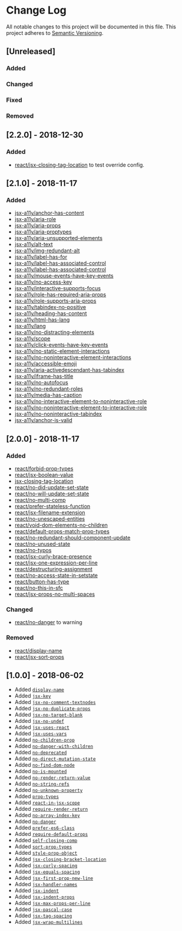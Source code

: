 # Change Log
All notable changes to this project will be documented in this file.
This project adheres to [Semantic Versioning](http://semver.org/).

## [Unreleased]
### Added

### Changed

### Fixed

### Removed

## [2.2.0] - 2018-12-30
### Added
* [react/jsx-closing-tag-location](https://github.com/yannickcr/eslint-plugin-react/blob/master/docs/rules/jsx-closing-tag-location.md) to test override config.

## [2.1.0] - 2018-11-17
### Added
* [jsx-a11y/anchor-has-content](https://github.com/evcohen/eslint-plugin-jsx-a11y/blob/master/docs/rules/anchor-has-content.md)
* [jsx-a11y/aria-role](https://github.com/evcohen/eslint-plugin-jsx-a11y/blob/master/docs/rules/aria-role.md)
* [jsx-a11y/aria-props](https://github.com/evcohen/eslint-plugin-jsx-a11y/blob/master/docs/rules/aria-props.md)
* [jsx-a11y/aria-proptypes](https://github.com/evcohen/eslint-plugin-jsx-a11y/blob/master/docs/rules/aria-proptypes.md)
* [jsx-a11y/aria-unsupported-elements](https://github.com/evcohen/eslint-plugin-jsx-a11y/blob/master/docs/rules/aria-unsupported-elements.md)
* [jsx-a11y/alt-text](https://github.com/evcohen/eslint-plugin-jsx-a11y/blob/master/docs/rules/alt-text.md)
* [jsx-a11y/img-redundant-alt](https://github.com/evcohen/eslint-plugin-jsx-a11y/blob/master/docs/rules/img-redundant-alt.md)
* [jsx-a11y/label-has-for](https://github.com/evcohen/eslint-plugin-jsx-a11y/blob/master/docs/rules/label-has-for.md)
* [jsx-a11y/label-has-associated-control](https://github.com/evcohen/eslint-plugin-jsx-a11y/blob/master/docs/rules/label-has-associated-control.md)
* [jsx-a11y/label-has-associated-control](https://github.com/evcohen/eslint-plugin-jsx-a11y/blob/master/docs/rules/label-has-associated-control.md)
* [jsx-a11y/mouse-events-have-key-events](https://github.com/evcohen/eslint-plugin-jsx-a11y/blob/master/docs/rules/mouse-events-have-key-events.md)
* [jsx-a11y/no-access-key](https://github.com/evcohen/eslint-plugin-jsx-a11y/blob/master/docs/rules/no-access-key.md)
* [jsx-a11y/interactive-supports-focus](https://github.com/evcohen/eslint-plugin-jsx-a11y/blob/master/docs/rules/interactive-supports-focus.md)
* [jsx-a11y/role-has-required-aria-props](https://github.com/evcohen/eslint-plugin-jsx-a11y/blob/master/docs/rules/role-has-required-aria-props.md)
* [jsx-a11y/role-supports-aria-props](https://github.com/evcohen/eslint-plugin-jsx-a11y/blob/master/docs/rules/role-supports-aria-props.md)
* [jsx-a11y/tabindex-no-positive](https://github.com/evcohen/eslint-plugin-jsx-a11y/blob/master/docs/rules/tabindex-no-positive.md)
* [jsx-a11y/heading-has-content](https://github.com/evcohen/eslint-plugin-jsx-a11y/blob/master/docs/rules/heading-has-content.md)
* [jsx-a11y/html-has-lang](https://github.com/evcohen/eslint-plugin-jsx-a11y/blob/master/docs/rules/html-has-lang.md)
* [jsx-a11y/lang](https://github.com/evcohen/eslint-plugin-jsx-a11y/blob/master/docs/rules/lang.md)
* [jsx-a11y/no-distracting-elements](https://github.com/evcohen/eslint-plugin-jsx-a11y/blob/master/docs/rules/no-distracting-elements.md)
* [jsx-a11y/scope](https://github.com/evcohen/eslint-plugin-jsx-a11y/blob/master/docs/rules/scope.md)
* [jsx-a11y/click-events-have-key-events](https://github.com/evcohen/eslint-plugin-jsx-a11y/blob/master/docs/rules/click-events-have-key-events.md)
* [jsx-a11y/no-static-element-interactions](https://github.com/evcohen/eslint-plugin-jsx-a11y/blob/master/docs/rules/no-static-element-interactions.md)
* [jsx-a11y/no-noninteractive-element-interactions](https://github.com/evcohen/eslint-plugin-jsx-a11y/blob/master/docs/rules/no-noninteractive-element-interactions.md)
* [jsx-a11y/accessible-emoji](https://github.com/evcohen/eslint-plugin-jsx-a11y/blob/master/docs/rules/accessible-emoji.md)
* [jsx-a11y/aria-activedescendant-has-tabindex](https://github.com/evcohen/eslint-plugin-jsx-a11y/blob/master/docs/rules/aria-activedescendant-has-tabindex.md)
* [jsx-a11y/iframe-has-title](https://github.com/evcohen/eslint-plugin-jsx-a11y/blob/master/docs/rules/iframe-has-title.md)
* [jsx-a11y/no-autofocus](https://github.com/evcohen/eslint-plugin-jsx-a11y/blob/master/docs/rules/no-autofocus.md)
* [jsx-a11y/no-redundant-roles](https://github.com/evcohen/eslint-plugin-jsx-a11y/blob/master/docs/rules/no-redundant-roles.md)
* [jsx-a11y/media-has-caption](https://github.com/evcohen/eslint-plugin-jsx-a11y/blob/master/docs/rules/media-has-caption.md)
* [jsx-a11y/no-interactive-element-to-noninteractive-role](https://github.com/evcohen/eslint-plugin-jsx-a11y/blob/master/docs/rules/no-interactive-element-to-noninteractive-role.md)
* [jsx-a11y/no-noninteractive-element-to-interactive-role](https://github.com/evcohen/eslint-plugin-jsx-a11y/blob/master/docs/rules/no-noninteractive-element-to-interactive-role.md)
* [jsx-a11y/no-noninteractive-tabindex](https://github.com/evcohen/eslint-plugin-jsx-a11y/blob/master/docs/rules/no-noninteractive-tabindex.md)
* [jsx-a11y/anchor-is-valid](https://github.com/evcohen/eslint-plugin-jsx-a11y/blob/master/docs/rules/anchor-is-valid.md)

## [2.0.0] - 2018-11-17
### Added
* [react/forbid-prop-types](https://github.com/yannickcr/eslint-plugin-react/blob/master/docs/rules/forbid-prop-types.md)
* [react/jsx-boolean-value](https://github.com/yannickcr/eslint-plugin-react/blob/master/docs/rules/jsx-boolean-value.md)
* [jsx-closing-tag-location](https://github.com/yannickcr/eslint-plugin-react/blob/master/docs/rules/jsx-closing-tag-location.md)
* [react/no-did-update-set-state](https://github.com/yannickcr/eslint-plugin-react/blob/master/docs/rules/no-did-update-set-state.md)
* [react/no-will-update-set-state](https://github.com/yannickcr/eslint-plugin-react/blob/master/docs/rules/no-will-update-set-state.md)
* [react/no-multi-comp](https://github.com/yannickcr/eslint-plugin-react/blob/master/docs/rules/no-multi-comp.md)
* [react/prefer-stateless-function](https://github.com/yannickcr/eslint-plugin-react/blob/master/docs/rules/prefer-stateless-function.md)
* [react/jsx-filename-extension](https://github.com/yannickcr/eslint-plugin-react/blob/master/docs/rules/jsx-filename-extension.md)
* [react/no-unescaped-entities](https://github.com/yannickcr/eslint-plugin-react/blob/master/docs/rules/no-unescaped-entities.md)
* [react/void-dom-elements-no-children](https://github.com/yannickcr/eslint-plugin-react/blob/master/docs/rules/void-dom-elements-no-children.md)
* [react/default-props-match-prop-types](https://github.com/yannickcr/eslint-plugin-react/blob/master/docs/rules/default-props-match-prop-types.md)
* [react/no-redundant-should-component-update](https://github.com/yannickcr/eslint-plugin-react/blob/master/docs/rules/no-redundant-should-component-update.md)
* [react/no-unused-state](https://github.com/yannickcr/eslint-plugin-react/blob/master/docs/rules/no-unused-state.md)
* [react/no-typos](https://github.com/yannickcr/eslint-plugin-react/blob/master/docs/rules/no-typos.md)
* [react/jsx-curly-brace-presence](https://github.com/yannickcr/eslint-plugin-react/blob/master/docs/rules/jsx-curly-brace-presence.md)
* [react/jsx-one-expression-per-line](https://github.com/yannickcr/eslint-plugin-react/blob/master/docs/rules/jsx-one-expression-per-line.md)
* [react/destructuring-assignment](https://github.com/yannickcr/eslint-plugin-react/blob/master/docs/rules/destructuring-assignment.md)
* [react/no-access-state-in-setstate](https://github.com/yannickcr/eslint-plugin-react/blob/master/docs/rules/no-access-state-in-setstate.md)
* [react/button-has-type](https://github.com/yannickcr/eslint-plugin-react/blob/master/docs/rules/button-has-type.md)
* [react/no-this-in-sfc](https://github.com/yannickcr/eslint-plugin-react/blob/master/docs/rules/no-this-in-sfc.md)
* [react/jsx-props-no-multi-spaces](https://github.com/yannickcr/eslint-plugin-react/blob/master/docs/rules/jsx-props-no-multi-spaces.md)

### Changed
* [react/no-danger](https://github.com/yannickcr/eslint-plugin-react/blob/master/docs/rules/no-danger.md) to warning

### Removed
* [react/display-name](https://github.com/yannickcr/eslint-plugin-react/blob/master/docs/rules/display-name.md)
* [react/jsx-sort-props](https://github.com/yannickcr/eslint-plugin-react/blob/master/docs/rules/jsx-sort-props.md)

## [1.0.0] - 2018-06-02
* Added [`display-name`](https://github.com/yannickcr/eslint-plugin-react/blob/master/docs/rules/display-name.md)
* Added [`jsx-key`](https://github.com/yannickcr/eslint-plugin-react/blob/master/docs/rules/jsx-key.md)
* Added [`jsx-no-comment-textnodes`](https://github.com/yannickcr/eslint-plugin-react/blob/master/docs/rules/jsx-no-comment-textnodes.md)
* Added [`jsx-no-duplicate-props`](https://github.com/yannickcr/eslint-plugin-react/blob/master/docs/rules/jsx-no-duplicate-props.md)
* Added [`jsx-no-target-blank`](https://github.com/yannickcr/eslint-plugin-react/blob/master/docs/rules/jsx-no-target-blank.md)
* Added [`jsx-no-undef`](https://github.com/yannickcr/eslint-plugin-react/blob/master/docs/rules/jsx-no-undef.md)
* Added [`jsx-uses-react`](https://github.com/yannickcr/eslint-plugin-react/blob/master/docs/rules/jsx-uses-react.md)
* Added [`jsx-uses-vars`](https://github.com/yannickcr/eslint-plugin-react/blob/master/docs/rules/jsx-uses-vars.md)
* Added [`no-children-prop`](https://github.com/yannickcr/eslint-plugin-react/blob/master/docs/rules/no-children-prop.md)
* Added [`no-danger-with-children`](https://github.com/yannickcr/eslint-plugin-react/blob/master/docs/rules/no-danger-with-children.md)
* Added [`no-deprecated`](https://github.com/yannickcr/eslint-plugin-react/blob/master/docs/rules/no-deprecated.md)
* Added [`no-direct-mutation-state`](https://github.com/yannickcr/eslint-plugin-react/blob/master/docs/rules/no-direct-mutation-state.md)
* Added [`no-find-dom-node`](https://github.com/yannickcr/eslint-plugin-react/blob/master/docs/rules/no-find-dom-node.md)
* Added [`no-is-mounted`](https://github.com/yannickcr/eslint-plugin-react/blob/master/docs/rules/no-is-mounted.md)
* Added [`no-render-return-value`](https://github.com/yannickcr/eslint-plugin-react/blob/master/docs/rules/no-render-return-value.md)
* Added [`no-string-refs`](https://github.com/yannickcr/eslint-plugin-react/blob/master/docs/rules/no-string-refs.md)
* Added [`no-unknown-property`](https://github.com/yannickcr/eslint-plugin-react/blob/master/docs/rules/no-unknown-property.md)
* Added [`prop-types`](https://github.com/yannickcr/eslint-plugin-react/blob/master/docs/rules/prop-types.md)
* Added [`react-in-jsx-scope`](https://github.com/yannickcr/eslint-plugin-react/blob/master/docs/rules/react-in-jsx-scope.md)
* Added [`require-render-return`](https://github.com/yannickcr/eslint-plugin-react/blob/master/docs/rules/require-render-return.md)
* Added [`no-array-index-key`](https://github.com/yannickcr/eslint-plugin-react/blob/master/docs/rules/no-array-index-key.md)
* Added [`no-danger`](https://github.com/yannickcr/eslint-plugin-react/blob/master/docs/rules/no-danger.md)
* Added [`prefer-es6-class`](https://github.com/yannickcr/eslint-plugin-react/blob/master/docs/rules/prefer-es6-class.md)
* Added [`require-default-props`](https://github.com/yannickcr/eslint-plugin-react/blob/master/docs/rules/require-default-props.md)
* Added [`self-closing-comp`](https://github.com/yannickcr/eslint-plugin-react/blob/master/docs/rules/self-closing-comp.md)
* Added [`sort-prop-types`](https://github.com/yannickcr/eslint-plugin-react/blob/master/docs/rules/sort-prop-types.md)
* Added [`style-prop-object`](https://github.com/yannickcr/eslint-plugin-react/blob/master/docs/rules/style-prop-object.md)
* Added [`jsx-closing-bracket-location`](https://github.com/yannickcr/eslint-plugin-react/blob/master/docs/rules/jsx-closing-bracket-location.md)
* Added [`jsx-curly-spacing`](https://github.com/yannickcr/eslint-plugin-react/blob/master/docs/rules/jsx-curly-spacing.md)
* Added [`jsx-equals-spacing`](https://github.com/yannickcr/eslint-plugin-react/blob/master/docs/rules/jsx-equals-spacing.md)
* Added [`jsx-first-prop-new-line`](https://github.com/yannickcr/eslint-plugin-react/blob/master/docs/rules/jsx-first-prop-new-line.md)
* Added [`jsx-handler-names`](https://github.com/yannickcr/eslint-plugin-react/blob/master/docs/rules/jsx-handler-names.md)
* Added [`jsx-indent`](https://github.com/yannickcr/eslint-plugin-react/blob/master/docs/rules/jsx-indent.md)
* Added [`jsx-indent-props`](https://github.com/yannickcr/eslint-plugin-react/blob/master/docs/rules/jsx-indent-props.md)
* Added [`jsx-max-props-per-line`](https://github.com/yannickcr/eslint-plugin-react/blob/master/docs/rules/jsx-max-props-per-line.md)
* Added [`jsx-pascal-case`](https://github.com/yannickcr/eslint-plugin-react/blob/master/docs/rules/jsx-pascal-case.md)
* Added [`jsx-tag-spacing`](https://github.com/yannickcr/eslint-plugin-react/blob/master/docs/rules/jsx-tag-spacing.md)
* Added [`jsx-wrap-multilines`](https://github.com/yannickcr/eslint-plugin-react/blob/master/docs/rules/jsx-wrap-multilines.md)
